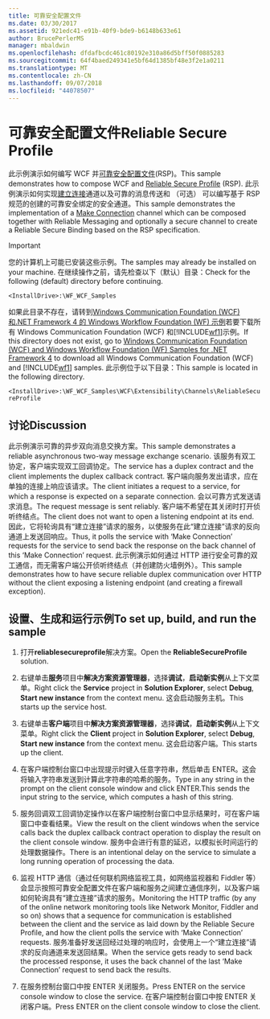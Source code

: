 ```yaml
---
title: 可靠安全配置文件
ms.date: 03/30/2017
ms.assetid: 921edc41-e91b-40f9-bde9-b6148b633e61
author: BrucePerlerMS
manager: mbaldwin
ms.openlocfilehash: dfdafbcdc461c80192e310a86d5bff50f0885283
ms.sourcegitcommit: 64f4baed249341e5bf64d1385bf48e3f2e1a0211
ms.translationtype: MT
ms.contentlocale: zh-CN
ms.lasthandoff: 09/07/2018
ms.locfileid: "44078507"
---
```

# <a name="reliable-secure-profile"></a><span data-ttu-id="0e20e-102">可靠安全配置文件</span><span class="sxs-lookup"><span data-stu-id="0e20e-102">Reliable Secure Profile</span></span>
<span data-ttu-id="0e20e-103">此示例演示如何编写 WCF 并[可靠安全配置文件](https://go.microsoft.com/fwlink/?LinkId=178140)(RSP)。</span><span class="sxs-lookup"><span data-stu-id="0e20e-103">This sample demonstrates how to compose WCF and [Reliable Secure Profile](https://go.microsoft.com/fwlink/?LinkId=178140) (RSP).</span></span> <span data-ttu-id="0e20e-104">此示例演示如何实现[建立连接](https://go.microsoft.com/fwlink/?LinkId=178141)通道以及可靠的消息传送和 （可选） 可以编写基于 RSP 规范的创建的可靠安全绑定的安全通道。</span><span class="sxs-lookup"><span data-stu-id="0e20e-104">This sample demonstrates the implementation of a [Make Connection](https://go.microsoft.com/fwlink/?LinkId=178141) channel which can be composed together with Reliable Messaging and optionally a secure channel to create a Reliable Secure Binding based on the RSP specification.</span></span>  
  
> [!IMPORTANT]
>  <span data-ttu-id="0e20e-105">您的计算机上可能已安装这些示例。</span><span class="sxs-lookup"><span data-stu-id="0e20e-105">The samples may already be installed on your machine.</span></span> <span data-ttu-id="0e20e-106">在继续操作之前，请先检查以下（默认）目录：</span><span class="sxs-lookup"><span data-stu-id="0e20e-106">Check for the following (default) directory before continuing.</span></span>  
>   
>  `<InstallDrive>:\WF_WCF_Samples`  
>   
>  <span data-ttu-id="0e20e-107">如果此目录不存在，请转到[Windows Communication Foundation (WCF) 和.NET Framework 4 的 Windows Workflow Foundation (WF) 示例](https://go.microsoft.com/fwlink/?LinkId=150780)若要下载所有 Windows Communication Foundation (WCF) 和[!INCLUDE[wf1](../../../../includes/wf1-md.md)]示例。</span><span class="sxs-lookup"><span data-stu-id="0e20e-107">If this directory does not exist, go to [Windows Communication Foundation (WCF) and Windows Workflow Foundation (WF) Samples for .NET Framework 4](https://go.microsoft.com/fwlink/?LinkId=150780) to download all Windows Communication Foundation (WCF) and [!INCLUDE[wf1](../../../../includes/wf1-md.md)] samples.</span></span> <span data-ttu-id="0e20e-108">此示例位于以下目录：</span><span class="sxs-lookup"><span data-stu-id="0e20e-108">This sample is located in the following directory.</span></span>  
>   
>  `<InstallDrive>:\WF_WCF_Samples\WCF\Extensibility\Channels\ReliableSecureProfile`  
  
## <a name="discussion"></a><span data-ttu-id="0e20e-109">讨论</span><span class="sxs-lookup"><span data-stu-id="0e20e-109">Discussion</span></span>  
 <span data-ttu-id="0e20e-110">此示例演示可靠的异步双向消息交换方案。</span><span class="sxs-lookup"><span data-stu-id="0e20e-110">This sample demonstrates a reliable asynchronous two-way message exchange scenario.</span></span> <span data-ttu-id="0e20e-111">该服务有双工协定，客户端实现双工回调协定。</span><span class="sxs-lookup"><span data-stu-id="0e20e-111">The service has a duplex contract and the client implements the duplex callback contract.</span></span> <span data-ttu-id="0e20e-112">客户端向服务发出请求，应在单独的连接上响应该请求。</span><span class="sxs-lookup"><span data-stu-id="0e20e-112">The client initiates a request to a service, for which a response is expected on a separate connection.</span></span> <span data-ttu-id="0e20e-113">会以可靠方式发送请求消息。</span><span class="sxs-lookup"><span data-stu-id="0e20e-113">The request message is sent reliably.</span></span> <span data-ttu-id="0e20e-114">客户端不希望在其关闭时打开侦听终结点。</span><span class="sxs-lookup"><span data-stu-id="0e20e-114">The client does not want to open a listening endpoint at its end.</span></span> <span data-ttu-id="0e20e-115">因此，它将轮询具有“建立连接”请求的服务，以使服务在此“建立连接”请求的反向通道上发送回响应。</span><span class="sxs-lookup"><span data-stu-id="0e20e-115">Thus, it polls the service with ‘Make Connection’ requests for the service to send back the response on the back channel of this ‘Make Connection’ request.</span></span> <span data-ttu-id="0e20e-116">此示例演示如何通过 HTTP 进行安全可靠的双工通信，而无需客户端公开侦听终结点（并创建防火墙例外）。</span><span class="sxs-lookup"><span data-stu-id="0e20e-116">This sample demonstrates how to have secure reliable duplex communication over HTTP without the client exposing a listening endpoint (and creating a firewall exception).</span></span>  
  
## <a name="to-set-up-build-and-run-the-sample"></a><span data-ttu-id="0e20e-117">设置、生成和运行示例</span><span class="sxs-lookup"><span data-stu-id="0e20e-117">To set up, build, and run the sample</span></span>  
  
1.  <span data-ttu-id="0e20e-118">打开**reliablesecureprofile**解决方案。</span><span class="sxs-lookup"><span data-stu-id="0e20e-118">Open the **ReliableSecureProfile** solution.</span></span>  
  
2.  <span data-ttu-id="0e20e-119">右键单击**服务**项目中**解决方案资源管理器**，选择**调试**，**启动新实例**从上下文菜单。</span><span class="sxs-lookup"><span data-stu-id="0e20e-119">Right click the **Service** project in **Solution Explorer**, select **Debug**, **Start new instance** from the context menu.</span></span> <span data-ttu-id="0e20e-120">这会启动服务主机。</span><span class="sxs-lookup"><span data-stu-id="0e20e-120">This starts up the service host.</span></span>  
  
3.  <span data-ttu-id="0e20e-121">右键单击**客户端**项目中**解决方案资源管理器**，选择**调试**，**启动新实例**从上下文菜单。</span><span class="sxs-lookup"><span data-stu-id="0e20e-121">Right click the **Client** project in **Solution Explorer**, select **Debug**, **Start new instance** from the context menu.</span></span> <span data-ttu-id="0e20e-122">这会启动客户端。</span><span class="sxs-lookup"><span data-stu-id="0e20e-122">This starts up the client.</span></span>  
  
4.  <span data-ttu-id="0e20e-123">在客户端控制台窗口中出现提示时键入任意字符串，然后单击 ENTER。这会将输入字符串发送到计算此字符串的哈希的服务。</span><span class="sxs-lookup"><span data-stu-id="0e20e-123">Type in any string in the prompt on the client console window and click ENTER.This sends the input string to the service, which computes a hash of this string.</span></span>  
  
5.  <span data-ttu-id="0e20e-124">服务回调双工回调协定操作以在客户端控制台窗口中显示结果时，可在客户端窗口中查看结果。</span><span class="sxs-lookup"><span data-stu-id="0e20e-124">View the result on the client windows when the service calls back the duplex callback contract operation to display the result on the client console window.</span></span> <span data-ttu-id="0e20e-125">服务中会进行有意的延迟，以模拟长时间运行的处理数据操作。</span><span class="sxs-lookup"><span data-stu-id="0e20e-125">There is an intentional delay on the service to simulate a long running operation of processing the data.</span></span>  
  
6.  <span data-ttu-id="0e20e-126">监视 HTTP 通信（通过任何联机网络监视工具，如网络监视器和 Fiddler 等）会显示按照可靠安全配置文件在客户端和服务之间建立通信序列，以及客户端如何轮询具有“建立连接”请求的服务。</span><span class="sxs-lookup"><span data-stu-id="0e20e-126">Monitoring the HTTP traffic (by any of the online network monitoring tools like Network Monitor, Fiddler and so on) shows that a sequence for communication is established between the client and the service as laid down by the Reliable Secure Profile, and how the client polls the service with ‘Make Connection’ requests.</span></span> <span data-ttu-id="0e20e-127">服务准备好发送回经过处理的响应时，会使用上一个“建立连接”请求的反向通道来发送回结果。</span><span class="sxs-lookup"><span data-stu-id="0e20e-127">When the service gets ready to send back the processed response, it uses the back channel of the last ‘Make Connection’ request to send back the results.</span></span>  
  
7.  <span data-ttu-id="0e20e-128">在服务控制台窗口中按 ENTER 关闭服务。</span><span class="sxs-lookup"><span data-stu-id="0e20e-128">Press ENTER on the service console window to close the service.</span></span> <span data-ttu-id="0e20e-129">在客户端控制台窗口中按 ENTER 关闭客户端。</span><span class="sxs-lookup"><span data-stu-id="0e20e-129">Press ENTER on the client console window to close the client.</span></span>
